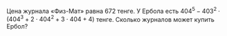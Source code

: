 Цена журнала «Физ-Мат» равна 672 тенге. У Ербола есть ${{404}^{5}}-{{403}^{2}}\cdot \left( {{404}^{3}}+2\cdot {{404}^{2}}+3\cdot 404+4 \right)$ тенге. Сколько журналов может купить Ербол?